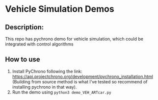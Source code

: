 # Vehicle Simulation Demos

## Description: 
This repo has pychrono demo for vehicle simulation, which could be integrated with control algorithms
## How to use
1. Install PyChrono following the link: https://api.projectchrono.org/development/pychrono_installation.html (Building from source method is what I've tested so recommend of installing pychrono in that way).
2. Run the demo using ``python3 demo_VEH_ARTcar.py`` 
